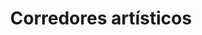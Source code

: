 ---
title: Corredores artísticos
description: "Recolección de información cualitativa en el marco de la ejecución de la beca Es Cultura Local e indagación sobre las relaciones de colaboración que se establecen entre los artistas."
image: /images/memorias/corredores_artisticos.jpg
---